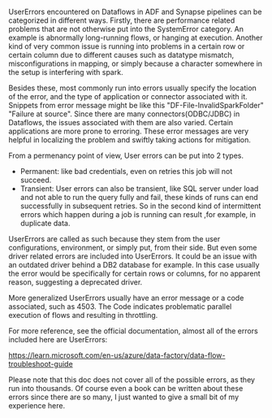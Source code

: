 UserErrors encountered on Dataflows in ADF and Synapse pipelines can be categorized in different ways. Firstly, there are performance related problems that are not otherwise put into the SystemError category. An example is abnormally long-running flows, or hanging at execution. Another kind of very common issue is running into problems in a certain row or certain column due to different causes such as datatype mismatch, misconfigurations in mapping, or simply because a character somewhere in the setup is interfering with spark.


Besides these, most commonly run into errors usually specify the location of the error, and the type of application or connector associated with it. Snippets from error message might be like this "DF-File-InvalidSparkFolder" "Failure at source". Since there are many connectors(ODBC/JDBC) in Dataflows, the issues associated with them are also varied. Certain applications are more prone to erroring. These error messages are very helpful in localizing the problem and swiftly taking actions for mitigation.


From a permenancy point of view, User errors can be put into 2 types. 
- Permanent: like bad credentials, even on retries this job will not succeed. 
- Transient: User errors can also be transient, like SQL server under load and not able to run the query fully and fail, these kinds of runs can end successfully in subsequent retries. So in the second kind of intermittent errors which happen during a job is running can result ,for example, in duplicate data.

UserErrors are called as such because they stem from the user configurations, environment, or simply put, from their side. But even some driver related errors are included into UserErrors. It could be an issue with an outdated driver behind a DB2 database for example. In this case usually the error would be specifically for certain rows or columns, for no apparent reason, suggesting a deprecated driver. 

More generalized UserErrors usually have an error message or a code associated, such as 4503. The Code indicates problematic parallel execution of flows and resulting in throttling.


For more reference, see the official documentation, almost all of the errors included here are UserErrors:

https://learn.microsoft.com/en-us/azure/data-factory/data-flow-troubleshoot-guide

Please note that this doc does not cover all of the possible errors, as they run into thousands. Of course even a book can be written about these errors since there are so many, I just wanted to give a small bit of my experience here.
